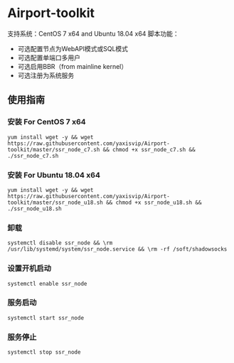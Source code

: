 # Airport-toolkit

支持系统：CentOS 7 x64 and Ubuntu 18.04 x64
脚本功能：   
* 可选配置节点为WebAPI模式或SQL模式
* 可选配置单端口多用户
* 可选启用BBR（from mainline kernel）
* 可选注册为系统服务
## 使用指南   
### 安装 For CentOS 7 x64   
`yum install wget -y && wget https://raw.githubusercontent.com/yaxisvip/Airport-toolkit/master/ssr_node_c7.sh && chmod +x ssr_node_c7.sh && ./ssr_node_c7.sh`   
### 安装 For Ubuntu 18.04 x64   
`yum install wget -y && wget https://raw.githubusercontent.com/yaxisvip/Airport-toolkit/master/ssr_node_u18.sh && chmod +x ssr_node_u18.sh && ./ssr_node_u18.sh`   
### 卸载  
`systemctl disable ssr_node && \rm /usr/lib/systemd/system/ssr_node.service && \rm -rf /soft/shadowsocks`
### 设置开机启动   
`systemctl enable ssr_node`
### 服务启动   
`systemctl start ssr_node`
### 服务停止   
`systemctl stop ssr_node`
